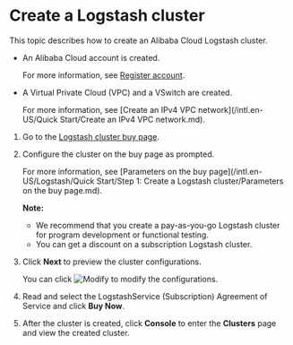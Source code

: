 # Create a Logstash cluster

This topic describes how to create an Alibaba Cloud Logstash cluster.

-   An Alibaba Cloud account is created.

    For more information, see [Register account](https://account.aliyun.com/register/register.html).

-   A Virtual Private Cloud \(VPC\) and a VSwitch are created.

    For more information, see [Create an IPv4 VPC network](/intl.en-US/Quick Start/Create an IPv4 VPC network.md).


1.  Go to the [Logstash cluster buy page](https://common-buy.aliyun.com/new?commodityCode=elasticsearch_logstash_post&orderType=BUY).

2.  Configure the cluster on the buy page as prompted.

    For more information, see [Parameters on the buy page](/intl.en-US/Logstash/Quick Start/Step 1: Create a Logstash cluster/Parameters on the buy page.md).

    **Note:**

    -   We recommend that you create a pay-as-you-go Logstash cluster for program development or functional testing.
    -   You can get a discount on a subscription Logstash cluster.
3.  Click **Next** to preview the cluster configurations.

    You can click ![Modify](https://static-aliyun-doc.oss-accelerate.aliyuncs.com/assets/img/en-US/0367819951/p84860.png) to modify the configurations.

4.  Read and select the LogstashService \(Subscription\) Agreement of Service and click **Buy Now**.

5.  After the cluster is created, click **Console** to enter the **Clusters** page and view the created cluster.


